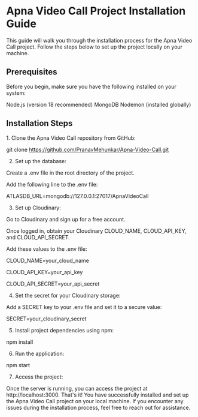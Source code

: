 <h1>Apna Video Call Project Installation Guide</h1>
This guide will walk you through the installation process for the Apna Video Call project. Follow the steps below to set up the project locally on your machine.

<h2>Prerequisites</h2>
Before you begin, make sure you have the following installed on your system:

Node.js (version 18 recommended)
MongoDB
Nodemon (installed globally)
<h2>Installation Steps</h2>
1. Clone the Apna Video Call repository from GitHub:

git clone https://github.com/PranavMehunkar/Apna-Video-Call.git

2. Set up the database:

Create a .env file in the root directory of the project.

Add the following line to the .env file:

ATLASDB_URL=mongodb://127.0.0.1:27017/ApnaVideoCall

3. Set up Cloudinary:

Go to Cloudinary and sign up for a free account.

Once logged in, obtain your Cloudinary CLOUD_NAME, CLOUD_API_KEY, and CLOUD_API_SECRET.

Add these values to the .env file:

CLOUD_NAME=your_cloud_name

CLOUD_API_KEY=your_api_key

CLOUD_API_SECRET=your_api_secret

4. Set the secret for your Cloudinary storage:

Add a SECRET key to your .env file and set it to a secure value:

SECRET=your_cloudinary_secret

5. Install project dependencies using npm:

npm install

6. Run the application:

npm start

7. Access the project:

Once the server is running, you can access the project at http://localhost:3000.
That's it! You have successfully installed and set up the Apna Video Call project on your local machine. If you encounter any issues during the installation process, feel free to reach out for assistance.
